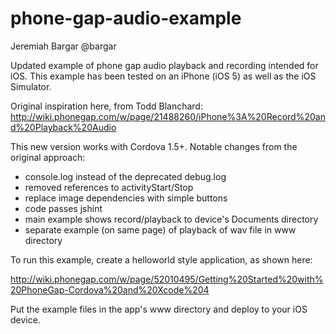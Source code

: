 phone-gap-audio-example
=======================

Jeremiah Bargar
@bargar

Updated example of phone gap audio playback and recording intended for iOS.  This example has been tested on an iPhone (iOS 5) as well as the iOS Simulator.

Original inspiration here, from Todd Blanchard:
http://wiki.phonegap.com/w/page/21488260/iPhone%3A%20Record%20and%20Playback%20Audio

This new version works with Cordova 1.5+.  Notable changes from the original approach:

* console.log instead of the deprecated debug.log
* removed references to activityStart/Stop
* replace image dependencies with simple buttons
* code passes jshint
* main example shows record/playback to device's Documents directory
* separate example (on same page) of playback of wav file in www directory

To run this example, create a helloworld style application, as shown here:

http://wiki.phonegap.com/w/page/52010495/Getting%20Started%20with%20PhoneGap-Cordova%20and%20Xcode%204

Put the example files in the app's www directory and deploy to your iOS device.


